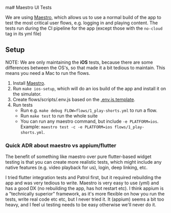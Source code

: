 ma# Maestro UI Tests

We are using [Maestro](https://maestro.mobile.dev/), which allows us to use a normal build of the app to test the most critical user flows, e.g. logging in and playing content.
The tests run during the CI pipeline for the app (except those with the `no-cloud` tag in its yml file)

## Setup

NOTE: We are only maintaining the **iOS** tests, because there are some differences between the OS's, so that made it a bit tedious to maintain.
This means you need a Mac to run the flows.

1. Install [Maestro](https://maestro.mobile.dev/getting-started/installing-maestro/).
2. Run `make ios-setup`, which will do an ios build of the app and install it on the simulator.
3. Create flows/scripts/.env.js based on the [.env.js.template](flows/scripts/.env.js.template).
4. Run tests
   - Run e.g. `make debug FLOW=flows/1_play-shorts.yml` to run a flow.
   - Run `make test` to run the whole suite
   - You can run any maestro command, but include `-e PLATFORM=ios`. Example: `maestro test -c -e PLATFORM=ios flows/1_play-shorts.yml`.

### Quick ADR about maestro vs appium/flutter

The benefit of something like maestro over pure flutter-based widget testing is that you can create more realistic tests, which might include any native features (e.g. video playback for us), login, deep linking, etc.

I tried flutter integration tests and Patrol first, but it required rebuilding the app and was very tedious to write.
Maestro is very easy to use (yml) and has a good DX (no rebuilding the app, has hot restart etc).
I think appium is a "technically superior" framework, as it's more flexible on how you run the tests, write real code etc etc, but I never tried it.
It (appium) seems a bit too heavy, and I feel ui testing needs to be easy otherwise we'll never do it.
